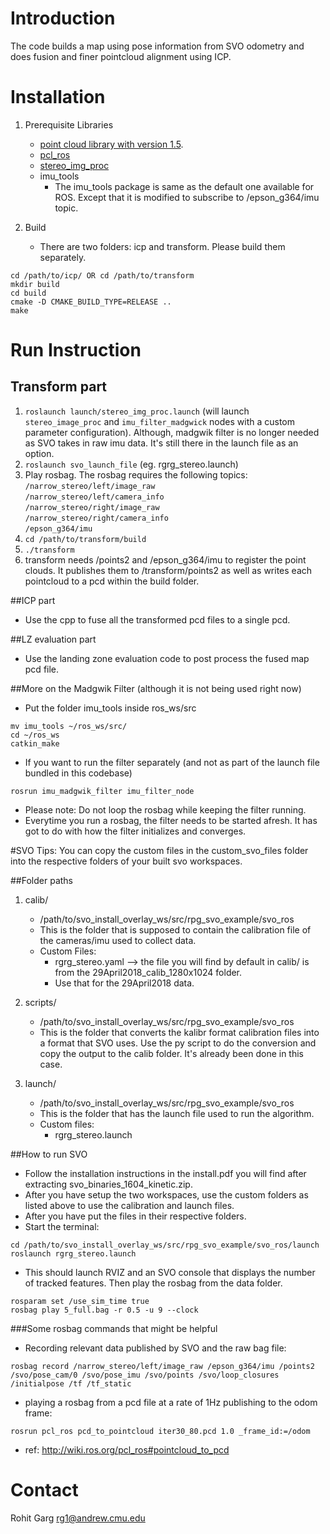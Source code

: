 # Introduction
The code builds a map using pose information from SVO odometry and does fusion and finer pointcloud alignment using ICP.

# Installation
1. Prerequisite Libraries
	* [point cloud library with version 1.5](http://pointclouds.org/).
	* [pcl_ros](http://wiki.ros.org/pcl)
	* [stereo_img_proc](http://wiki.ros.org/stereo_image_proc)
	* imu_tools
		* The imu_tools package is same as the default one available for ROS. Except that it is modified to subscribe to /epson_g364/imu topic.

2. Build 
	* There are two folders: icp and transform. Please build them separately.
```
cd /path/to/icp/ OR cd /path/to/transform
mkdir build
cd build
cmake -D CMAKE_BUILD_TYPE=RELEASE ..
make
```

# Run Instruction
## Transform part
1. `roslaunch launch/stereo_img_proc.launch` (will launch `stereo_image_proc` and `imu_filter_madgwick` nodes with a custom parameter configuration). Although, madgwik filter is no longer needed as SVO takes in raw imu data. It's still there in the launch file as an option. 
2. `roslaunch svo_launch_file` (eg. rgrg_stereo.launch)
3. Play rosbag. The rosbag requires the following topics:  
	`/narrow_stereo/left/image_raw`  
	`/narrow_stereo/left/camera_info`  
	`/narrow_stereo/right/image_raw`  
	`/narrow_stereo/right/camera_info`  
	`/epson_g364/imu`
4. `cd /path/to/transform/build`
5. `./transform`
6. transform needs /points2 and /epson_g364/imu to register the point clouds. It publishes them to /transform/points2 as well as writes each pointcloud to a pcd within the build folder.

##ICP part
* Use the cpp to fuse all the transformed pcd files to a single pcd.

##LZ evaluation part
* Use the landing zone evaluation code to post process the fused map pcd file.
  

##More on the Madgwik Filter (although it is not being used right now)
* Put the folder imu_tools inside ros_ws/src
```
mv imu_tools ~/ros_ws/src/
cd ~/ros_ws
catkin_make
```

* If you want to run the filter separately (and not as part of the launch file bundled in this codebase)
```
rosrun imu_madgwik_filter imu_filter_node
```
* Please note: Do not loop the rosbag while keeping the filter running. 
* Everytime you run a rosbag, the filter needs to be started afresh. It has got to do with how the filter initializes and converges.


#SVO Tips:
You can copy the custom files in the custom_svo_files folder into the respective folders of your built svo workspaces.

##Folder paths

1. calib/
	* /path/to/svo_install_overlay_ws/src/rpg_svo_example/svo_ros
	* This is the folder that is supposed to contain the calibration file of the cameras/imu used to collect data.
	* Custom Files:
		* rgrg_stereo.yaml --> the file you will find by default in calib/ is from the 29April2018_calib_1280x1024 folder.
		* Use that for the 29April2018 data.

2. scripts/
	* /path/to/svo_install_overlay_ws/src/rpg_svo_example/svo_ros
	* This is the folder that converts the kalibr format calibration files into a format that SVO uses. Use the py script to do the conversion and copy the output to the calib folder. It's already been done in this case.


3. launch/
	* /path/to/svo_install_overlay_ws/src/rpg_svo_example/svo_ros
	* This is the folder that has the launch file used to run the algorithm. 
	* Custom files:
		* rgrg_stereo.launch


##How to run SVO
* Follow the installation instructions in the install.pdf you will find after extracting svo_binaries_1604_kinetic.zip.
* After you have setup the two workspaces, use the custom folders as listed above to use the calibration and launch files.
* After you have put the files in their respective folders.
* Start the terminal:
```
cd /path/to/svo_install_overlay_ws/src/rpg_svo_example/svo_ros/launch
roslaunch rgrg_stereo.launch
```
* This should launch RVIZ and an SVO console that displays the number of tracked features. Then play the rosbag from the data folder.
``` 
rosparam set /use_sim_time true
rosbag play 5_full.bag -r 0.5 -u 9 --clock
```


###Some rosbag commands that might be helpful
* Recording relevant data published by SVO and the raw bag file:
```
rosbag record /narrow_stereo/left/image_raw /epson_g364/imu /points2 /svo/pose_cam/0 /svo/pose_imu /svo/points /svo/loop_closures /initialpose /tf /tf_static
```
* playing a rosbag from a pcd file at a rate of 1Hz publishing to the odom frame:
```
rosrun pcl_ros pcd_to_pointcloud iter30_80.pcd 1.0 _frame_id:=/odom
```
* ref: http://wiki.ros.org/pcl_ros#pointcloud_to_pcd 


# Contact
Rohit Garg
rg1@andrew.cmu.edu